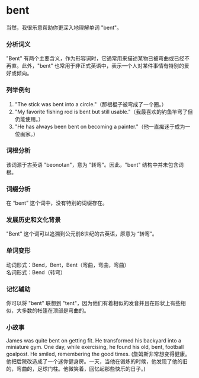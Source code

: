 # bent

当然，我很乐意帮助你更深入地理解单词 "bent"。

  

### 分析词义

  

"Bent" 有两个主要含义，作为形容词时，它通常用来描述某物已被弯曲或已经不再直。此外，"bent" 也常用于非正式英语中，表示一个人对某件事情有特别的爱好或倾向。

  

### 列举例句

  

1.  "The stick was bent into a circle."（那根棍子被弯成了一个圈。）
2.  "My favorite fishing rod is bent but still usable."（我最喜欢的钓鱼竿弯了但仍能使用。）
3.  "He has always been bent on becoming a painter."（他一直痴迷于成为一位画家。）

  

### 词根分析

  

该词源于古英语 "beonotan"，意为 "转弯"。因此，"bent" 结构中并未包含词根。

  

### 词缀分析

  

在 “bent” 这个词中，没有特别的词缀存在。

  

### 发展历史和文化背景

  

"Bent" 这个词可以追溯到公元前8世纪的古英语，原意为 “转弯”。

  

### 单词变形

  

动词形式：Bend，Bent，Bent（弯曲，弯曲，弯曲）  
名词形式：Bend（转弯）

  

### 记忆辅助

  

你可以将 "bent" 联想到 "tent"，因为他们有着相似的发音并且在形状上有些相似，大多数的帐篷在顶部是弯曲的。

  

### 小故事

  

James was quite bent on getting fit. He transformed his backyard into a miniature gym. One day, while exercising, he found his old, bent, football goalpost. He smiled, remembering the good times. (詹姆斯非常想变得健康。他把后院改造成了一个迷你健身房。一天，当他在锻炼的时候，他发现了他的旧的，弯曲的，足球门柱。他微笑着，回忆起那些快乐的日子。)
